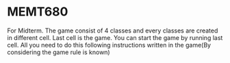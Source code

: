 # MEMT680
For Midterm.
The game consist of 4 classes and every classes are created in different cell. Last cell is the game. You can start the game by running last cell. All you need to do this following instructions written in the game(By considering the game rule is known)


